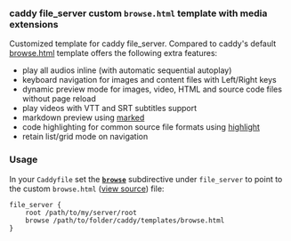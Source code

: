 ### caddy file_server custom `browse.html` template with media extensions

Customized template for caddy file_server. Compared to caddy's default [browse.html](https://github.com/caddyserver/caddy/blob/master/modules/caddyhttp/fileserver/browse.html) template offers the following extra features:

- play all audios inline (with automatic sequential autoplay)
- keyboard navigation for images and content files with Left/Right keys
- dynamic preview mode for images, video, HTML and source code files without page reload
- play videos with VTT and SRT subtitles support
- markdown preview using [marked](https://github.com/markedjs/marked)
- code highlighting for common source file formats using [highlight](https://github.com/highlightjs/highlight.js)
- retain list/grid mode on navigation

### Usage

In your `Caddyfile` set the [**`browse`**](https://caddyserver.com/docs/caddyfile/directives/file_server#syntax) subdirective under `file_server` to point to the custom `browse.html` ([view source](https://github.com/glowinthedark/caddy-file-server-browse-extension/blob/master/browse.html)) file:

```Caddyfile
file_server {
    root /path/to/my/server/root
    browse /path/to/folder/caddy/templates/browse.html
}
```
